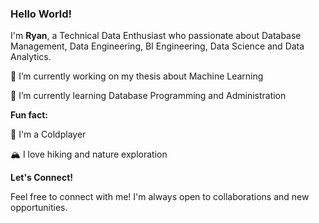 ### Hello World!

I'm __Ryan__, a Technical Data Enthusiast who passionate about Database Management, Data Engineering, BI Engineering, Data Science and Data Analytics.

🔭  I’m currently working on my thesis about Machine Learning

🌱  I’m currently learning Database Programming and Administration

__Fun fact:__

🎵  I'm a Coldplayer

🏔️  I love hiking and nature exploration

__Let's Connect!__

Feel free to connect with me! I'm always open to collaborations and new opportunities.
